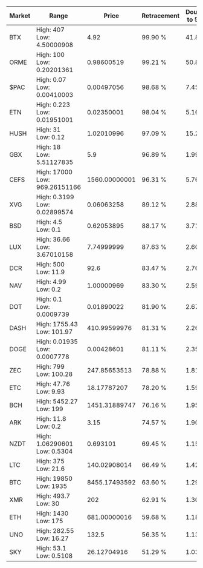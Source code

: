 | Market | Range | Price| Retracement | Doubles to 50% |
| --- | --- | --- | --- | --- |
| BTX | High: 407<br />Low: 4.50000908 | 4.92 | 99.90 % | 41.82 |
| ORME | High: 100<br />Low: 0.20201361 | 0.98600519 | 99.21 % | 50.81 |
| $PAC | High: 0.07<br />Low: 0.00410003 | 0.00497056 | 98.68 % | 7.45 |
| ETN | High: 0.223<br />Low: 0.01951001 | 0.02350001 | 98.04 % | 5.16 |
| HUSH | High: 31<br />Low: 0.12 | 1.02010996 | 97.09 % | 15.25 |
| GBX | High: 18<br />Low: 5.51127835 | 5.9 | 96.89 % | 1.99 |
| CEFS | High: 17000<br />Low: 969.26151166 | 1560.00000001 | 96.31 % | 5.76 |
| XVG | High: 0.3199<br />Low: 0.02899574 | 0.06063258 | 89.12 % | 2.88 |
| BSD | High: 4.5<br />Low: 0.1 | 0.62053895 | 88.17 % | 3.71 |
| LUX | High: 36.66<br />Low: 3.67010158 | 7.74999999 | 87.63 % | 2.60 |
| DCR | High: 500<br />Low: 11.9 | 92.6 | 83.47 % | 2.76 |
| NAV | High: 4.99<br />Low: 0.2 | 1.00000969 | 83.30 % | 2.59 |
| DOT | High: 0.1<br />Low: 0.0009739 | 0.01890022 | 81.90 % | 2.67 |
| DASH | High: 1755.43<br />Low: 101.97 | 410.99599976 | 81.31 % | 2.26 |
| DOGE | High: 0.01935<br />Low: 0.0007778 | 0.00428601 | 81.11 % | 2.35 |
| ZEC | High: 799<br />Low: 100.28 | 247.85653513 | 78.88 % | 1.81 |
| ETC | High: 47.76<br />Low: 9.93 | 18.17787207 | 78.20 % | 1.59 |
| BCH | High: 5452.27<br />Low: 199 | 1451.31889747 | 76.16 % | 1.95 |
| ARK | High: 11.8<br />Low: 0.2 | 3.15 | 74.57 % | 1.90 |
| NZDT | High: 1.06290601<br />Low: 0.5304 | 0.693101 | 69.45 % | 1.15 |
| LTC | High: 375<br />Low: 21.6 | 140.02908014 | 66.49 % | 1.42 |
| BTC | High: 19850<br />Low: 1935 | 8455.17493592 | 63.60 % | 1.29 |
| XMR | High: 493.7<br />Low: 30 | 202 | 62.91 % | 1.30 |
| ETH | High: 1430<br />Low: 175 | 681.00000016 | 59.68 % | 1.18 |
| UNO | High: 282.55<br />Low: 16.27 | 132.5 | 56.35 % | 1.13 |
| SKY | High: 53.1<br />Low: 0.5108 | 26.12704916 | 51.29 % | 1.03 |
